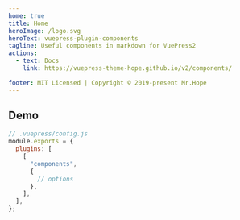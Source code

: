 ```yaml
---
home: true
title: Home
heroImage: /logo.svg
heroText: vuepress-plugin-components
tagline: Useful components in markdown for VuePress2
actions:
  - text: Docs
    link: https://vuepress-theme-hope.github.io/v2/components/

footer: MIT Licensed | Copyright © 2019-present Mr.Hope
---
```


<Catalog />

## Demo

```js
// .vuepress/config.js
module.exports = {
  plugins: [
    [
      "components",
      {
        // options
      },
    ],
  ],
};
```
